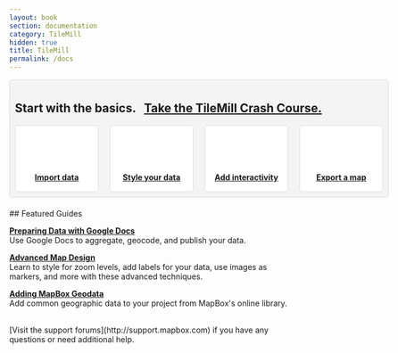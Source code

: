 ```yaml
---
layout: book
section: documentation
category: TileMill
hidden: true
title: TileMill
permalink: /docs
---
```

<style type='text/css'>
.badge {
  display:block;
  width:150px;
  height:80px;
  margin:0px auto 20px;
  background:url(/images/help.png) 0px 0px no-repeat;
  }

.bigbox {
  display:block;
  float: left;
  padding: 9px;
  margin:0px 0px 20px 0px;
  border:1px solid #ddd;
  background:#f4f4f4;
  border-radius:5px;
  width: 660px;
}

.smallbox {
  text-overflow: clip;
  text-align: center;
  font-weight: bold;
  float: left;
  display:block;
  padding:84px 14px 14px 14px;
  height: 20px;
  width: 120px;
  margin:0px 20px 0px 0px;
  border:1px solid #ddd;
  background: white;
  border-radius:5px;
}

#import { background: white url('/tilemill/assets/pages/docs-intro.png') 48px 13px no-repeat;}
#import:hover {
  background: #d0e8f0 url('/tilemill/assets/pages/docs-intro.png') 48px 13px no-repeat; 
  border-color:#c0d8e0;
}

#style { background: white url('/tilemill/assets/pages/docs-intro.png') -121px 13px no-repeat;}
#style:hover {
  background: #d0e8f0 url('/tilemill/assets/pages/docs-intro.png') -121px 13px no-repeat; 
  border-color:#c0d8e0;
}

#interactivity { background: white url('/tilemill/assets/pages/docs-intro.png') -291px 13px no-repeat;}
#interactivity:hover {
  background: #d0e8f0 url('/tilemill/assets/pages/docs-intro.png') -291px 13px no-repeat;
  border-color:#c0d8e0;
}

#export {
  background: white url('/tilemill/assets/pages/docs-intro.png') -462px 13px no-repeat;
  margin-right: 0px;
}
#export:hover {
  background:  #d0e8f0 url('/tilemill/assets/pages/docs-intro.png') -462px 13px no-repeat;
  margin-right: 0px;
  border-color:#c0d8e0;
}

</style>

<div class='bigbox'>
	<h2>Start with the basics. &nbsp;&nbsp;<a href="{{site.baseurl}}/docs/crashcourse/introduction">Take the TileMill Crash Course.</a></h2>
    <a class='smallbox' id='import' href="{{site.baseurl}}/docs/crashcourse/point-data">Import data</a>
    <a class='smallbox' id='style' href="{{site.baseurl}}/docs/crashcourse/styling">Style your data</a>
    <a class='smallbox' id='interactivity' href="{{site.baseurl}}/docs/crashcourse/tooltips">Add interactivity</a>
    <a class='smallbox' id='export' href="{{site.baseurl}}/docs/crashcourse/exporting">Export a map</a>
</div>
## Featured Guides

**[Preparing Data with Google Docs]({{site.baseurl}}/docs/guides/google-docs/)**  
Use Google Docs to aggregate, geocode, and publish your data.

**[Advanced Map Design]({{site.baseurl}}/docs/guides/advanced-map-design/)**  
Learn to style for zoom levels, add labels for your data, use images as markers, and more with these advanced techniques.

**[Adding MapBox Geodata]({{site.baseurl}}/docs/guides/add-geodata/)**  
Add common geographic data to your project from MapBox's online library.

</br>
[Visit the support forums](http://support.mapbox.com) if you have any questions or need additional help.
